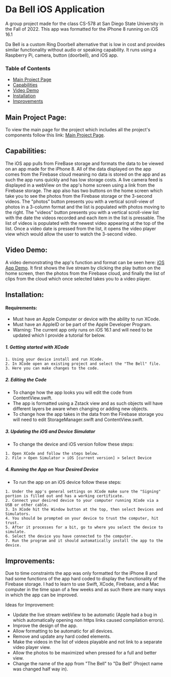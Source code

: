 # Da Bell iOS Application
A group project made for the class CS-578 at San Diego State University in the Fall of 2022.
This app was formatted for the iPhone 8 running on iOS 16.1

Da Bell is a custom Ring Doorbell alternative that is low in cost and provides similar functionality without audio or speaking capability. It runs using a Raspberry Pi, camera, button (doorbell), and iOS app.

### Table of Contents
- [Main Project Page](#project-home)
- [Capabilities](#capabilities)
- [Video Demo](#video-demo)
- [Installation](#installation)
- [Improvements](#improvements)

## Main Project Page:

To view the main page for the project which includes all the project's components follow this link: [Main Project Page](https://github.com/Amark18/Da-Bell).

## Capabilities:

The iOS app pulls from FireBase storage and formats the data to be viewed on an app made for the iPhone 8. All of the data displayed on the app comes from the Firebase cloud meaning no data is stored on the app and as such the app runs quickly and has low storage costs. A live camera feed is displayed in a webView on the app's home screen using a link from the Firebase storage. The app also has two buttons on the home screen which take you to see the photos from the Firebase storage or the 3-second videos. The "photos" button presents you with a vertical scroll-view of photos in a 3-column format and the list is populated with photos moving to the right. The "videos" button presents you with a vertical scroll-view list with the date the videos recorded and each item in the list is pressable. The list of videos is populated with the newest video appearing at the top of the list. Once a video date is pressed from the list, it opens the video player view which would allow the user to watch the 3-second video.

## Video Demo:

A video demonstrating the app's function and format can be seen here: [iOS App Demo](https://youtube.com/shorts/165S-_A97tA?feature=share). It first shows the live stream by clicking the play button on the home screen, then the photos from the Firebase cloud, and finally the list of clips from the cloud which once selected takes you to a video player.

## Installation:

#### Requirements:
- Must have an Apple Computer or device with the ability to run XCode.
- Must have an AppleID or be part of the Apple Developer Program.
- Warning: The current app only runs on iOS 16.1 and will need to be updated which I provide a tutorial for below.

##### 1. Getting started with XCode
```shell
1. Using your device install and run XCode.
2. In XCode open an existing project and select the "The Bell" file.
3. Here you can make changes to the code.
```

##### 2. Editing the Code
- To change how the app looks you will edit the code from ContentView.swift.
- The app is formatted using a Zstack view and as such objects will have different layers be aware when changing or adding new objects.
- To change how the app takes in the data from the Firebase storage you will need to edit StorageManager.swift and ContentView.swift.


##### 3. Updating the iOS and Device Simulator
- To change the device and iOS version follow these steps:
```shell
1. Open XCode and follow the steps below.
2. File > Open Simulator > iOS [current version] > Select Device
```


##### 4. Running the App on Your Desired Device
- To run the app on an iOS device follow these steps:
```shell
1. Under the app's general settings on XCode make sure the "Signing" portion is filled out and has a working certificate.
2. Connect your desired device to your computer running XCode via a USB or other cable.
3. In XCode hit the Window button at the top, then select Devices and Simulators.
4. You should be prompted on your device to trust the computer, hit trust.
5. After it processes for a bit, go to where you select the device to simulate.
6. Select the device you have connected to the computer.
7. Run the program and it should automatically install the app to the device.
```

## Improvements:

Due to time constraints the app was only formatted for the iPhone 8 and had some functions of the app hard coded to display the functionality of the Firebase storage. I had to learn to use Swift, XCode, Firebase, and a Mac computer in the time span of a few weeks and as such there are many ways in which the app can be improved. 

Ideas for Improvement:
 - Update the live stream webView to be automatic (Apple had a bug in which automatically opening non https links caused compilation errors).
 - Improve the design of the app.
 - Allow formatting to be automatic for all devices.
 - Remove and update any hard coded elements.
 - Make the videos in the list of videos playable and not link to a separate video player view.
 - Allow the photos to be maximized when pressed for a full and better view.
 - Change the name of the app from "The Bell" to "Da Bell" (Project name was changed half way in).
